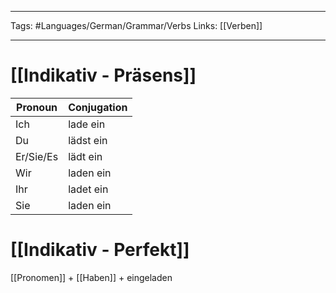 ___
Tags: #Languages/German/Grammar/Verbs 
Links: [[Verben]]
___
# [[Indikativ - Präsens]]
Pronoun|Conjugation
------------ | ------------
Ich | lade ein
Du | lädst ein
Er/Sie/Es | lädt ein
Wir | laden ein
Ihr | ladet ein
Sie | laden ein


# [[Indikativ - Perfekt]]
[[Pronomen]] + [[Haben]] + eingeladen